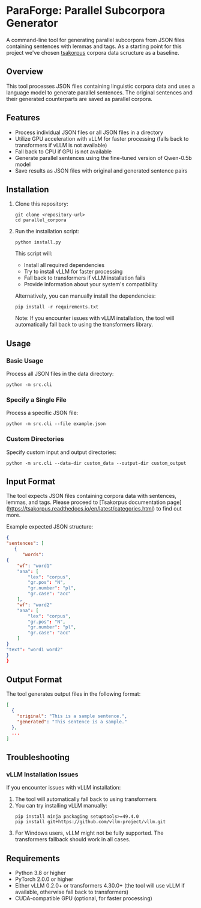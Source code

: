 # ParaForge: Parallel Subcorpora Generator

A command-line tool for generating parallel subcorpora from JSON files containing sentences with lemmas and tags. As a starting point for this project we've chosen [tsakorpus](https://tsakorpus.readthedocs.io/) corpora data scructure as a baseline.

## Overview

This tool processes JSON files containing linguistic corpora data and uses a language model to generate parallel sentences. The original sentences and their generated counterparts are saved as parallel corpora.

## Features

- Process individual JSON files or all JSON files in a directory
- Utilize GPU acceleration with vLLM for faster processing (falls back to transformers if vLLM is not available)
- Fall back to CPU if GPU is not available
- Generate parallel sentences using the fine-tuned version of Qwen-0.5b model
- Save results as JSON files with original and generated sentence pairs

## Installation

1. Clone this repository:
   ```
   git clone <repository-url>
   cd parallel_corpora
   ```

2. Run the installation script:
   ```
   python install.py
   ```
   
   This script will:
   - Install all required dependencies
   - Try to install vLLM for faster processing
   - Fall back to transformers if vLLM installation fails
   - Provide information about your system's compatibility

   Alternatively, you can manually install the dependencies:
   ```
   pip install -r requirements.txt
   ```

   Note: If you encounter issues with vLLM installation, the tool will automatically fall back to using the transformers library.

## Usage

### Basic Usage

Process all JSON files in the data directory:

```
python -m src.cli
```

### Specify a Single File

Process a specific JSON file:

```
python -m src.cli --file example.json
```

### Custom Directories

Specify custom input and output directories:

```
python -m src.cli --data-dir custom_data --output-dir custom_output
```


## Input Format

The tool expects JSON files containing corpora data with sentences, lemmas, and tags. Please proceed to [Tsakorpus documentation page] (https://tsakorpus.readthedocs.io/en/latest/categories.html) to find out more.

Example expected JSON structure:

```json
{
"sentences": [
   {
      "words":
{
    "wf": "word1"
    "ana": [
        "lex": "corpus",
        "gr.pos": "N",
        "gr.number": "pl",
        "gr.case": "acc"
    ],
    "wf": "word2"
    "ana": [
        "lex": "corpus",
        "gr.pos": "N",
        "gr.number": "pl",
        "gr.case": "acc"
    ]
}
"text": "word1 word2"
}
}
```

## Output Format

The tool generates output files in the following format:

```json
[
  {
    "original": "This is a sample sentence.",
    "generated": "This sentence is a sample."
  },
  ...
]
```

## Troubleshooting

### vLLM Installation Issues

If you encounter issues with vLLM installation:

1. The tool will automatically fall back to using transformers
2. You can try installing vLLM manually:
   ```
   pip install ninja packaging setuptools>=49.4.0
   pip install git+https://github.com/vllm-project/vllm.git
   ```
3. For Windows users, vLLM might not be fully supported. The transformers fallback should work in all cases.



## Requirements

- Python 3.8 or higher
- PyTorch 2.0.0 or higher
- Either vLLM 0.2.0+ or transformers 4.30.0+ (the tool will use vLLM if available, otherwise fall back to transformers)
- CUDA-compatible GPU (optional, for faster processing) 
